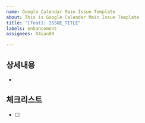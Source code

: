 ```yaml
---
name: Google Calendar Main Issue Template
about: This is Google Calendar Main Issue Template
title: "[feat]: ISSUE_TITLE"
labels: enhancement
assignees: 04ian80

---
```


## 상세내용
- 

## 체크리스트
- [ ]

